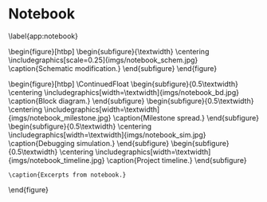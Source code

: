 Notebook
========
\label{app:notebook}

\begin{figure}[htbp]
    \begin{subfigure}{\textwidth}
        \centering
        \includegraphics[scale=0.25]{imgs/notebook_schem.jpg}
        \caption{Schematic modification.}
    \end{subfigure}
\end{figure}

\begin{figure}[htbp]
    \ContinuedFloat
    \begin{subfigure}{0.5\textwidth}
        \centering
        \includegraphics[width=\textwidth]{imgs/notebook_bd.jpg}
        \caption{Block diagram.}
    \end{subfigure}
    \begin{subfigure}{0.5\textwidth}
        \centering
        \includegraphics[width=\textwidth]{imgs/notebook_milestone.jpg}
        \caption{Milestone spread.}
    \end{subfigure}
    \begin{subfigure}{0.5\textwidth}
        \centering
        \includegraphics[width=\textwidth]{imgs/notebook_sim.jpg}
        \caption{Debugging simulation.}
    \end{subfigure}
    \begin{subfigure}{0.5\textwidth}
        \centering
        \includegraphics[width=\textwidth]{imgs/notebook_timeline.jpg}
        \caption{Project timeline.}
    \end{subfigure}

    \caption{Excerpts from notebook.}
\end{figure}
